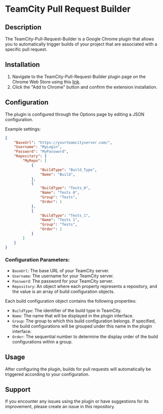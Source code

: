 # TeamCity Pull Request Builder

## Description
The TeamCity-Pull-Request-Builder is a Google Chrome plugin that allows you to automatically trigger builds of your project that are associated with a specific pull request.

## Installation
1. Navigate to the TeamCity-Pull-Request-Builder plugin page on the Chrome Web Store using this [link](https://chrome.google.com/webstore/detail/teamcity-pull-request-bui/jeddilgijkpgnncoolllmmjcaplpeijj).
2. Click the "Add to Chrome" button and confirm the extension installation.

## Configuration
The plugin is configured through the Options page by editing a JSON configuration.

Example settings:
```json
{
    "BaseUrl": "https://yourteamcityserver.com/",
    "Username": "MyLogin",
    "Password": "MyPassword",
    "Repository": {
        "MyRepo": [
            {
                "BuildType": "Build_Type",
                "Name": "Build",
            },            
            {
                "BuildType": "Tests_0",
                "Name": "Tests 0",
                "Group": "Tests",
                "Order": 1
            },
            {
                "BuildType": "Tests_1",
                "Name": "Tests 1",
                "Group": "Tests",
                "Order": 2
            }
        ]
    }
}
```

### Configuration Parameters:
- `BaseUrl`: The base URL of your TeamCity server.
- `Username`: The username for your TeamCity server.
- `Password`: The password for your TeamCity server.
- `Repository`: An object where each property represents a repository, and the value is an array of build configuration objects.

Each build configuration object contains the following properties:
- `BuildType`: The identifier of the build type in TeamCity.
- `Name`: The name that will be displayed in the plugin interface.
- `Group`: The group to which this build configuration belongs. If specified, the build configurations will be grouped under this name in the plugin interface.
- `Order`: The sequential number to determine the display order of the build configurations within a group.

## Usage
After configuring the plugin, builds for pull requests will automatically be triggered according to your configuration.

## Support
If you encounter any issues using the plugin or have suggestions for its improvement, please create an issue in this repository.
